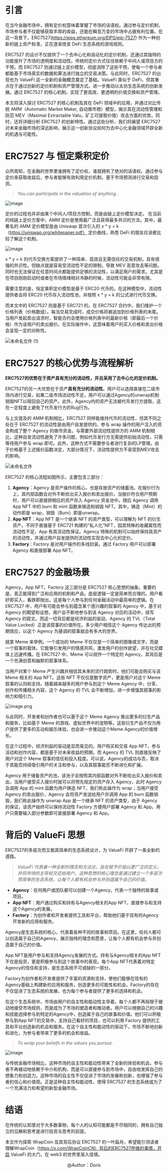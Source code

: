 
# 引言
在当今金融市场中，拥有定价权意味着掌握了市场的话语权。通过参与定价机制，市场参与者不仅能够获取丰厚的收益，还能在瞬息万变的市场中占据有利位置。在这一背景下，ERC7527(https://eips.ethereum.org/EIPS/eip-7527) 作为一种创新的链上资产标准，正在逐渐改变 DeFi 生态系统的游戏规则。

ERC7527 的设计不仅提供了一个去中心化和自动化的定价机制，还通过其独特的功能提升了市场的透明度和流动性。传统的定价方式往往依赖于中间人或项目方的干预，而 ERC7527 则通过链上定价模型，彻底消除了这些干预，使每一个参与者都能基于市场真实的数据和算法进行独立的交易决策。与此同时，ERC7527 的出现也为 ValueFi 这一全新的金融概念奠定了基础。ValueFi 类似于 DeFi，但其重点在于通过创新的定价机制和资产管理方式，进一步推动以太坊生态系统的创新发展。通过 ERC7527 的核心机制，实现了更高效、更透明的价值交换和资产管理。

本文将深入探讨 ERC7527 的核心机制及其在 DeFi 领域中的应用，并通过对比传统 AMM（Automatic Market Maker, 自动做市商）模型，揭示其在流动性管理和防范 MEV（Maximal Extractable Valu，矿工可提取价值）攻击方面的优势。同时，还将详细分析 ERC7527 的创新特性。通过这些分析，我们将展望 ERC7527 对未来金融市场的深远影响，展示这一创新协议如何为去中心化金融领域开辟全新的机遇与可能性。
# ERC7527 与 恒定乘积定价
众所周知，在金融的世界里谁拥有了定价权，谁就拥有了绝对的话语权。通过参与定价来获取收益后，参与者能够有效利用定价机制，基于市场预测进行交易和投资。
> *You can participate in the valuation of anything .*
> 
![image](https://hackmd.io/_uploads/HkkLEAAV0.png)

定价的过程也并非由某个中间人/项目方控制，而是由链上定价模型决定。
在当前的纯链上定价方案中，AMM 定价是使用最广泛且获得最多共识的方法。其中，最著名的 AMM 定价模型是由 Uniswap 首次引入的 x * y = k（https://uniswap.org/whitepaper.pdf） 定价曲线，熟悉 DeFi 的朋友应该都比较了解这个机制。

![image](https://hackmd.io/_uploads/B1DPICCE0.png)

x * y = k 的代币交换方案提供了一种简单、高效且无需信任的交易机制，具有很强的共识性。但缺点就是容易受流动性不足的限制，导致 MEV 恶意攻击等问题。同时也无法保证在任意时间点都能提供足够的流动性，以满足用户的需求。尤其是在项目刚刚启动时或者在市场情绪相对冷静的时候，流动性可能会非常有限。

需要注意的是，恒定乘积定价模型是基于 ERC20 代币的。在这种模型中，流动性提供者会将 ERC20 代币存入流动性池，并按照 x * y = k 的公式进行代币交换。

而本文中的 ERC7527 则是基于 ERC721 的。在 ERC7527 合约中，我们维护一个价格列表（价格数组）。每当交易完成时，成交价格将被追加到价格列表的末尾。当用户发起卖出请求时，智能合约会使用价格列表中的最新价格（即最后一个价格）作为该用户的卖出报价。在实际操作中，这意味着用户的买入价格和卖出价格会呈现一定的对称性。


![未命名文件 (1)](https://hackmd.io/_uploads/HkqM350VR.png)

# ERC7527 的核心优势与流程解析

**ERC7527的优势在于资产具有充分的流动性，并且采用了去中心化的定价机制。** 

ERC7527的另一大优势在于资产**具有充分的流动性**。用户可以选择直接在二级市场内进行交易，如果二级市场流动性不足，用户可以通过Agency的unwrap机制销毁NFT以赎回自己的资产。此外，Agency内的资产无法被代币发行方提取，这在一定程度上避免了代币发行方的Rug行为。

与上文提及的 AMM 机制相比，ERC7527 同样能维持代币的流动性，但其不同之处在于 ERC7527 的流动性是由用户自发提供的。参与 wrap 操作的用户注入的资金构成了整个 Agency 的做市资金。与需要外部流动性提供方的 AMM 机制相比，这种自发流动性避免了许多问题，例如代币发行方无需提供初始流动性，只需等待用户参与 wrap 即可。此外，这种方式不需要参与者进行复杂的LP管理。由于价格基于上述报价函数决定，大部分情况下，流动性提供方不易受到MEV攻击的影响。

![未命名文件](https://hackmd.io/_uploads/rJQX350E0.png)

ERC7527 的核心流程如图所示，主要包含三部分：

1. **Agency**：Agency 是资产操作的核心，也是存放资产的储蓄池。在报价行为上，其内部函数会对外不断给出买入报价和卖出报价。当报价符合用户预期时，用户可以直接把相应的资产存入 Agency 资金池中。随后 Agency 调用 App NFT 中的 burn 和 mint 函数来铸造和销毁 NFT。其中，铸造（Mint）的动作即是 wrap，销毁（Burn）即是unwrap。
2. **App NFT**：App NFT 是一个继承 NFT 的资产类型，可以理解为 NFT 的衍生资产。不同于直接基于 ERC721 构建的“私人化”NFT，因其特殊的收藏属性而流动性不足，App 有其流动性保证。Agency 特殊的机制可以始终保持其资产的流动性，并通过用户自发提供的流动性实现去中心化的定价。
3. **Factory**：Factory 是对用户操作的多线封装。通过 Factory 用户可以部署 Agency 和直接部署 App NFT。

# ERC7527 的金融场景

Agency，App NFT，Factory 这三部分是 ERC7527 核心思想的抽象。重要的是，真正能得到广泛和应用的机制和产品，底层逻辑一定是简单而合理的。用户看好即买入，看跌即抛出，这是每个人参与到任何金融活动中最简单的逻辑。在 ERC7527 中，用户有可能会参与到蕴含某个感兴趣的叙事的 Agency 中，基于对 Agency 的期望和设想，用户会不断地参与到该 Agency 对应的活动中，续写 Agency 的叙文。而这一切背后都是经济利益的驱动，Agency 的 TVL（Total Value Locked）正是该叙事的价值所在。多少用户相信这个 Agency 传达出的预期效应，以这个 Agency 为基调的叙事就会有多大的世界。

就拿 Meme 来举例，一个成功的 Meme 不仅仅是一个简单的图像或文字，而是一个叙事的载体。它能够引发用户的情感共鸣，激发用户的创作欲望，并在社交媒体上迅速传播。在 ERC7527 中，Meme 可以视作一个特定的 Agency，其背后是一个充满创意和幽默的叙事体系。

当用户对某个 Meme 产生兴趣并相信其未来的流行趋势时，他们可能会购买与该 Meme 相关的 App NFT。这些 NFT 不仅仅是数字资产，更是用户对这个 Meme 叙事的认同和支持。随着越来越多的用户参与到这个 Meme Agency 中，分享、创作和传播相关内容，这个 Agency 的 TVL 会不断增加，进一步增强其叙事的影响力和吸引力。


![image.png](https://p9-juejin.byteimg.com/tos-cn-i-k3u1fbpfcp/faa11573fc5645aa91f7bd24f667836c~tplv-k3u1fbpfcp-jj-mark:0:0:0:0:q75.image#?w=1534&h=650&s=34469&e=png&b=ffffff)

与此同时，开发者和创作者也可以基于这个 Meme Agency 推出更多的衍生产品和服务，比如基于 Meme 的游戏、虚拟世界中的宠物等。这些衍生产品不仅为用户提供了更多的互动和娱乐体验，也会进一步推动这个Meme Agency的价值增长。

在这个过程中，经济利益的驱动是显而易见的。用户购买和交易 App NFT，参与活动和创作内容，都是基于对未来收益的预期。而 Agency 的 TVL 则直接反映了用户对这个 Meme 叙事的信任和投入程度。可以说，Agency的成功与否，取决于其能否持续吸引用户的关注和参与，以及其叙事能否不断进化和扩展。

Agency 用于储备资产的池，该池子会按照其内部函数对外不断给出买入报价和卖出，当用户接受买入报价时就可以将预先规定的资产存入 Agency，此时 Agency 会调用 App 的 mint 函数为用户铸造 NFT，我们称此操作为 wrap；当用户接受 Agency 的卖出报价，Agency 会将资产发送给用户并调用 App 的 burn 函数销毁，我们称此操作为 unwrap
App 是一个继承 NFT 的资产类型，由于 Agency 的保证，该资产始终可以保持流动性
Factory 方便用户部署 Agency 和 App。用户只需要输入部分参数即可直接部署 Agency 和 App。

# 背后的 ValueFi 思想

ERC7527的多层次而又极其简单的生态系统设计，为 ValueFi 开辟了一条全新的道路。

> *ValueFi 代表着一种全新的理念和方法论，旨在赋予价值以更广泛的定义，并将市场的主导权交还给用户。这种思想的核心理念是通过建立一个多层次而简单的生态系统，让每个人都有机会参与并创造属于自己的价值。*

-   **Agency**：任何用户或团队都可以创建一个Agency，代表一个独特的故事或项目。
-   **App NFT**：用户通过购买和持有与Agency相关的App NFT，直接参与和支持这个Agency的发展。
-   **Factory**：为创作者和开发者提供工具和平台，帮助他们基于现有的Agency开发新的应用和服务。

Agency是生态系统的核心，代表着各种不同的故事和项目。在这里，任何人都可以创造属于自己的Agency，展示独特的理念和愿景，让每个人都有机会参与并创造属于自己的价值。

App NFT是用户参与和支持Agency发展的方式。持有与Agency相关的App NFT不仅是投资，更是积极参与到这个故事中的表现。每个App NFT代表着对特定Agency的信任和支持，是生态系统不可或缺的一部分。

Factory为创作者和开发者提供了丰富的资源和支持，使他们能够在现有的Agency基础上构建新的应用和服务，创造更多的可能性和机会。Factory的存在不仅促进了生态系统的发展，也为每个参与者提供了更多的选择和机会。

在这个生态系统中，市场由用户的自主性和能动性主导着。每个人都不再局限于被动地接受市场规则，而是成为了市场的塑造者和推动者。用户可以根据自己的兴趣和技能选择参与到特定的Agency中，创造属于自己的故事和价值。他们可以积极参与到App NFT的交易中，支持自己看好的项目，也可以利用 Factory 提供的工具和平台创造新的机会和服务。在这个自主性和能动性的驱动下，市场不断地创新和进化，为参与者带来了更多的机会和收益。

> *To wrap your beliefs in the values you pursue.*
> 
![image](https://hackmd.io/_uploads/SJFqkJ1rR.png)

与传统金融市场相比，这种市场的自主性和能动性带来了全新的体验和机会。参与者不再被动地依赖于中介和机构，而是可以直接参与到市场中，自由地发挥自己的想象力和创造力。这种市场的自主性不仅促进了市场的发展和创新，也增强了参与者的信心和价值观。正是这种自主性和能动性，使得 ERC7527 的生态系统成为了一个充满活力和希望的新型金融市场。

# 结语


在传统的认知里对于大多数事物，每个人的认知可能都是不尽相同的，拥有自己独立的见解和思考是进行投资与思考的前提。

本文作为探索 WrapCoin 及其背后协议 ERC7527 的一叶扁舟，希望能引领读者理解WrapCoin（https://x.com/WrapCoinCN）背后的ERC7527所做的事情，开启 ValueFi 的大门，在 web3 的世界里渐入佳境。

$$
@Author：Doris
$$